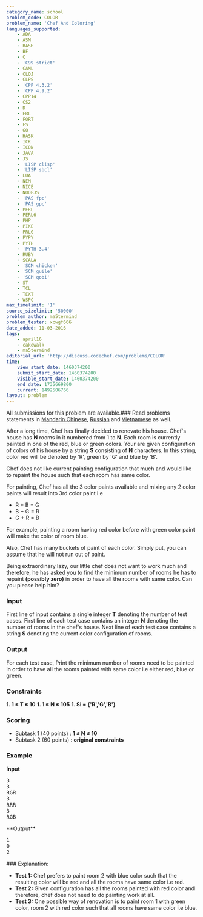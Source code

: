 ```yaml
---
category_name: school
problem_code: COLOR
problem_name: 'Chef And Coloring'
languages_supported:
    - ADA
    - ASM
    - BASH
    - BF
    - C
    - 'C99 strict'
    - CAML
    - CLOJ
    - CLPS
    - 'CPP 4.3.2'
    - 'CPP 4.9.2'
    - CPP14
    - CS2
    - D
    - ERL
    - FORT
    - FS
    - GO
    - HASK
    - ICK
    - ICON
    - JAVA
    - JS
    - 'LISP clisp'
    - 'LISP sbcl'
    - LUA
    - NEM
    - NICE
    - NODEJS
    - 'PAS fpc'
    - 'PAS gpc'
    - PERL
    - PERL6
    - PHP
    - PIKE
    - PRLG
    - PYPY
    - PYTH
    - 'PYTH 3.4'
    - RUBY
    - SCALA
    - 'SCM chicken'
    - 'SCM guile'
    - 'SCM qobi'
    - ST
    - TCL
    - TEXT
    - WSPC
max_timelimit: '1'
source_sizelimit: '50000'
problem_author: ma5termind
problem_tester: xcwgf666
date_added: 11-03-2016
tags:
    - april16
    - cakewalk
    - ma5termind
editorial_url: 'http://discuss.codechef.com/problems/COLOR'
time:
    view_start_date: 1460374200
    submit_start_date: 1460374200
    visible_start_date: 1460374200
    end_date: 1735669800
    current: 1492506766
layout: problem
---
```

All submissions for this problem are available.###  Read problems statements in [Mandarin Chinese](http://www.codechef.com/download/translated/APRIL16/mandarin/COLOR.pdf), [Russian](http://www.codechef.com/download/translated/APRIL16/russian/COLOR.pdf) and [Vietnamese](http://www.codechef.com/download/translated/APRIL16/vietnamese/COLOR.pdf) as well.

After a long time, Chef has finally decided to renovate his house. Chef's house has **N** rooms in it numbered from 1 to **N**. Each room is currently painted in one of the red, blue or green colors. Your are given configuration of colors of his house by a string **S** consisting of **N** characters. In this string, color red will be denoted by 'R', green by 'G' and blue by 'B'.

Chef does not like current painting configuration that much and would like to repaint the house such that each room has same color.

For painting, Chef has all the 3 color paints available and mixing any 2 color paints will result into 3rd color paint i.e

- R + B = G
- B + G = R
- G + R = B

For example, painting a room having red color before with green color paint will make the color of room blue.

Also, Chef has many buckets of paint of each color. Simply put, you can assume that he will not run out of paint.

Being extraordinary lazy, our little chef does not want to work much and therefore, he has asked you to find the minimum number of rooms he has to repaint **(possibly zero)** in order to have all the rooms with same color. Can you please help him?

### Input

First line of input contains a single integer **T** denoting the number of test cases. First line of each test case contains an integer **N** denoting the number of rooms in the chef's house. Next line of each test case contains a string **S** denoting the current color configuration of rooms.

### Output

For each test case, Print the minimum number of rooms need to be painted in order to have all the rooms painted with same color i.e either red, blue or green.

### Constraints

**1. 1 ≤ T ≤ 10** 
**1. 1 ≤ N ≤ 105** 
**1. Si = {'R','G','B'}** 
### Scoring

- Subtask 1 (40 points) : **1 ≤ N ≤ 10**
- Subtask 2 (60 points) : **original constraints**

### Example

**Input**

<pre>
3
3
RGR
3
RRR
3
RGB
</pre>**Output**

<pre>
1
0
2
</pre>### Explanation:

- **Test 1:** Chef prefers to paint room 2 with blue color such that the resulting color will be red and all the rooms have same color i.e red.
- **Test 2:** Given configuration has all the rooms painted with red color and therefore, chef does not need to do painting work at all.
- **Test 3:** One possible way of renovation is to paint room 1 with green color, room 2 with red color such that all rooms have same color i.e blue.

